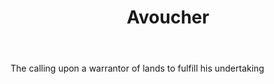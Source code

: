 ---
title: Avoucher
permalink: "/definitions/avoucher.html"
body: The calling upon a warrantor of lands to fulfill his undertaking
published_at: '2018-07-07'
layout: post
---